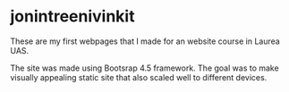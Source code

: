 # jonintreenivinkit

These are my first webpages that I made for an website course in Laurea UAS. 

The site was made using Bootsrap 4.5 framework.
The goal was to make visually appealing static site that also scaled well to different devices.
